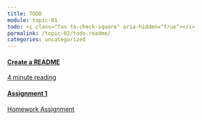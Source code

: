 ```yaml
---
title: TODO
module: topic-01
todo: <i class="fas fa-check-square" aria-hidden="true"></i>
permalink: /topic-02/todo-readme/
categories: uncategorized
---
```


<div class="row text-center">
  <div class="col-lg-4">
    <div class="bs-component">
      <div class="list-group">
        <a href="../create-readme" class="list-group-item">
          <i class="icon-hw fab fa-readme"></i>
          <h4 class="list-group-item-heading">Create a README</h4>
          <div class="divider-hw"></div>
          <p class="list-group-item-text"><i class="far fa-clock" aria-hidden="true"></i> 4 minute reading</p>
        </a>
      </div>
    </div>
  </div>
  <div class="col-lg-4">
    <div class="bs-component">
      <div class="list-group">
        <a href="{{ site.data.moodle.main | append: site.data.moodle.topic-01 }}" target="_blank" class="list-group-item">
          <i class="icon-hw fas fa-file-upload"></i>
          <h4 class="list-group-item-heading">Assignment 1</h4>
          <div class="divider-hw"></div>
          <p class="list-group-item-text"><i class="fas fa-edit" aria-hidden="true"></i> Homework Assignment</p>
        </a>
      </div>
    </div>
  </div>
</div>
